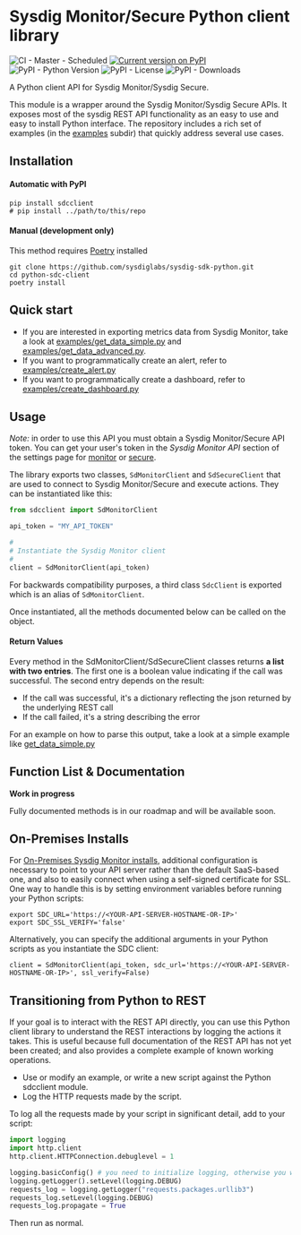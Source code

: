 Sysdig Monitor/Secure Python client library
===

![CI - Master - Scheduled](https://github.com/sysdiglabs/sysdig-sdk-python/workflows/CI%20-%20Master%20-%20Scheduled/badge.svg)
[![Current version on PyPI](http://img.shields.io/pypi/v/sdcclient.svg)](https://pypi.python.org/pypi/sdcclient)
![PyPI - Python Version](https://img.shields.io/pypi/pyversions/sdcclient)
![PyPI - License](https://img.shields.io/pypi/l/sdcclient)
![PyPI - Downloads](https://img.shields.io/pypi/dm/sdcclient)

A Python client API for Sysdig Monitor/Sysdig Secure.

This module is a wrapper around the Sysdig Monitor/Sysdig Secure APIs. It exposes most of the sysdig REST API functionality as an easy to use and easy to install Python interface. The repository includes a rich set of examples (in the [examples](examples/) subdir) that quickly address several use cases.

Installation
------------
#### Automatic with PyPI
    pip install sdcclient
    # pip install ../path/to/this/repo

#### Manual (development only)

This method requires [Poetry](https://python-poetry.org/) installed

    git clone https://github.com/sysdiglabs/sysdig-sdk-python.git
    cd python-sdc-client
    poetry install

Quick start
-----------
- If you are interested in exporting metrics data from Sysdig Monitor, take a look at [examples/get_data_simple.py](examples/get_data_simple.py) and [examples/get_data_advanced.py](examples/get_data_advanced.py).
- If you want to programmatically create an alert, refer to [examples/create_alert.py](examples/create_alert.py)
- If you want to programmatically create a dashboard, refer to [examples/create_dashboard.py](examples/create_dashboard.py)

Usage
-----

_Note:_ in order to use this API you must obtain a Sysdig Monitor/Secure API token. You can get your user's token in the _Sysdig Monitor API_ section of the settings page for [monitor](https://app.sysdigcloud.com/#/settings/user) or [secure](https://secure.sysdig.com/#/settings/user).

The library exports two classes, `SdMonitorClient` and `SdSecureClient` that are used to connect to Sysdig Monitor/Secure and execute actions. They can be instantiated like this:

``` python
from sdcclient import SdMonitorClient

api_token = "MY_API_TOKEN"

#
# Instantiate the Sysdig Monitor client
#
client = SdMonitorClient(api_token)
```

For backwards compatibility purposes, a third class `SdcClient` is exported which is an alias of `SdMonitorClient`.

Once instantiated, all the methods documented below can be called on the object.

#### Return Values
Every method in the SdMonitorClient/SdSecureClient classes returns **a list with two entries**. The first one is a boolean value indicating if the call was successful. The second entry depends on the result:
- If the call was successful, it's a dictionary reflecting the json returned by the underlying REST call
- If the call failed, it's a string describing the error

For an example on how to parse this output, take a look at a simple example like [get_data_simple.py](examples/get_data_simple.py)

Function List & Documentation
-----------------------------
**Work in progress**

Fully documented methods is in our roadmap and will be available soon.

On-Premises Installs
--------------------
For [On-Premises Sysdig Monitor installs](https://support.sysdigcloud.com/hc/en-us/articles/206519903-On-Premises-Installation-Guide), additional configuration is necessary to point to your API server rather than the default SaaS-based one, and also to easily connect when using a self-signed certificate for SSL. One way to handle this is by setting environment variables before running your Python scripts:

```
export SDC_URL='https://<YOUR-API-SERVER-HOSTNAME-OR-IP>'
export SDC_SSL_VERIFY='false'
```

Alternatively, you can specify the additional arguments in your Python scripts as you instantiate the SDC client:

```
client = SdMonitorClient(api_token, sdc_url='https://<YOUR-API-SERVER-HOSTNAME-OR-IP>', ssl_verify=False)
```


Transitioning from Python to REST
---------------------------------

If your goal is to interact with the REST API directly, you can use this Python client library to understand the REST interactions by logging the actions it takes.  This is useful because full documentation of the REST API has not yet been created; and also provides a complete example of known working operations.

- Use or modify an example, or write a new script against the Python sdcclient module.
- Log the HTTP requests made by the script.

To log all the requests made by your script in significant detail, add to your script:

``` python
import logging
import http.client
http.client.HTTPConnection.debuglevel = 1

logging.basicConfig() # you need to initialize logging, otherwise you will not see anything from requests
logging.getLogger().setLevel(logging.DEBUG)
requests_log = logging.getLogger("requests.packages.urllib3")
requests_log.setLevel(logging.DEBUG)
requests_log.propagate = True
```

Then run as normal.
